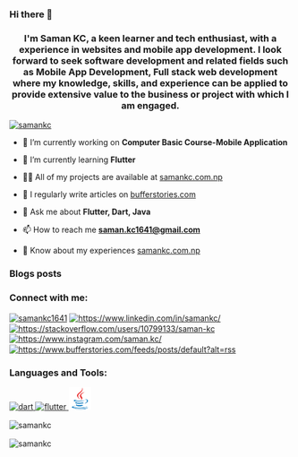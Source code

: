 ### Hi there 👋
<h3 align="center">I'm Saman KC, a keen learner and tech enthusiast, with a experience in websites and mobile app development. I look forward to seek software development and related fields such as Mobile App Development, Full stack web development where my knowledge, skills, and experience can be applied to provide extensive value to the business or project with which I am engaged.</h3>

<p align="left"> <a href="https://github.com/ryo-ma/github-profile-trophy"><img src="https://github-profile-trophy.vercel.app/?username=samankc" alt="samankc" /></a> </p>

- 🔭 I’m currently working on **Computer Basic Course-Mobile Application**

- 🌱 I’m currently learning **Flutter**

- 👨‍💻 All of my projects are available at [samankc.com.np](samankc.com.np)

- 📝 I regularly write articles on [bufferstories.com](bufferstories.com)

- 💬 Ask me about **Flutter, Dart, Java**

- 📫 How to reach me **saman.kc1641@gmail.com**

- 📄 Know about my experiences [samankc.com.np](samankc.com.np)

### Blogs posts
<!-- BLOG-POST-LIST:START -->
<!-- BLOG-POST-LIST:END -->

<h3 align="left">Connect with me:</h3>
<p align="left">
<a href="https://twitter.com/samankc1641" target="blank"><img align="center" src="https://raw.githubusercontent.com/rahuldkjain/github-profile-readme-generator/master/src/images/icons/Social/twitter.svg" alt="samankc1641" height="30" width="40" /></a>
<a href="https://linkedin.com/in/https://www.linkedin.com/in/samankc/" target="blank"><img align="center" src="https://raw.githubusercontent.com/rahuldkjain/github-profile-readme-generator/master/src/images/icons/Social/linked-in-alt.svg" alt="https://www.linkedin.com/in/samankc/" height="30" width="40" /></a>
<a href="https://stackoverflow.com/users/https://stackoverflow.com/users/10799133/saman-kc" target="blank"><img align="center" src="https://raw.githubusercontent.com/rahuldkjain/github-profile-readme-generator/master/src/images/icons/Social/stack-overflow.svg" alt="https://stackoverflow.com/users/10799133/saman-kc" height="30" width="40" /></a>
<a href="https://instagram.com/https://www.instagram.com/saman.kc/" target="blank"><img align="center" src="https://raw.githubusercontent.com/rahuldkjain/github-profile-readme-generator/master/src/images/icons/Social/instagram.svg" alt="https://www.instagram.com/saman.kc/" height="30" width="40" /></a>
<a href="/https://www.bufferstories.com/feeds/posts/default?alt=rss" target="blank"><img align="center" src="https://raw.githubusercontent.com/rahuldkjain/github-profile-readme-generator/master/src/images/icons/Social/rss.svg" alt="https://www.bufferstories.com/feeds/posts/default?alt=rss" height="30" width="40" /></a>
</p>

<h3 align="left">Languages and Tools:</h3>
<p align="left"> <a href="https://dart.dev" target="_blank" rel="noreferrer"> <img src="https://www.vectorlogo.zone/logos/dartlang/dartlang-icon.svg" alt="dart" width="40" height="40"/> </a> <a href="https://flutter.dev" target="_blank" rel="noreferrer"> <img src="https://www.vectorlogo.zone/logos/flutterio/flutterio-icon.svg" alt="flutter" width="40" height="40"/> </a> <a href="https://www.java.com" target="_blank" rel="noreferrer"> <img src="https://raw.githubusercontent.com/devicons/devicon/master/icons/java/java-original.svg" alt="java" width="40" height="40"/> </a> </p>

<p><img align="center" src="https://github-readme-stats.vercel.app/api/top-langs?username=samankc&show_icons=true&locale=en&layout=compact" alt="samankc" /></p>

<p><img align="center" src="https://github-readme-streak-stats.herokuapp.com/?user=samankc&" alt="samankc" /></p>
